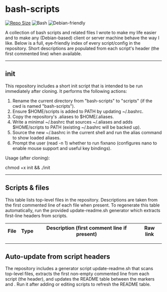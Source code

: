 # bash-scripts

[![Repo Size](https://img.shields.io/badge/repo–tools-collection-blue)](https://github.com/don-ferris/bash-scripts)
![Bash](https://img.shields.io/badge/language-Bash-yellow)
![Debian-friendly](https://img.shields.io/badge/os-Debian%20based-lightgrey)

A collection of bash scripts and related files I wrote to make my life easier and to make any (Debian-based) client or server machine behave the way I like. Below is a full, eye‑friendly index of every script/config in the repository. Short descriptions are populated from each script's header (the first commented line) when available.

---

## init

This repository includes a short init script that is intended to be run immediately after cloning. It performs the following actions:

1. Rename the current directory from "bash-scripts" to "scripts" (if the cwd is named "bash-scripts").
2. Ensure $HOME/scripts is added to PATH by updating ~/.bashrc.
3. Copy the repository's .aliases to $HOME/.aliases.
4. Write a minimal ~/.bashrc that sources ~/.aliases and adds $HOME/scripts to PATH (existing ~/.bashrc will be backed up).
5. Source the new ~/.bashrc in the current shell and run the alias command to show loaded aliases.
6. Prompt the user (read -n 1) whether to run fixnano (configures nano to enable mouse support and useful key bindings).

Usage (after cloning):

chmod +x init && ./init

---

## Scripts & files
This table lists top-level files in the repository. Descriptions are taken from the first commented line of each file when present. To regenerate this table automatically, run the provided update-readme.sh generator which extracts first-line headers from scripts.

<!-- SCRIPTS_TABLE_START -->
| File | Type | Description (first comment line if present) | Raw link |
|---|---:|---|---|
<!-- SCRIPTS_TABLE_END -->

---

## Auto-update from script headers

The repository includes a generator script update-readme.sh that scans top-level files, extracts the first non-empty commented line from each script (the header), and updates the README table between the markers <!-- SCRIPTS_TABLE_START --> and <!-- SCRIPTS_TABLE_END -->. Run it after adding or editing scripts to refresh the README table.
